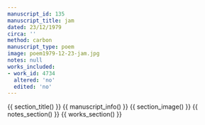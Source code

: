 ```yaml
---
manuscript_id: 135
manuscript_title: jam
dated: 23/12/1979
circa: ''
method: carbon
manuscript_type: poem
image: poem1979-12-23-jam.jpg
notes: null
works_included:
- work_id: 4734
  altered: 'no'
  edited: 'no'
---
```


{{ section_title() }}
{{ manuscript_info() }}
{{ section_image() }}
{{ notes_section() }}
{{ works_section() }}
